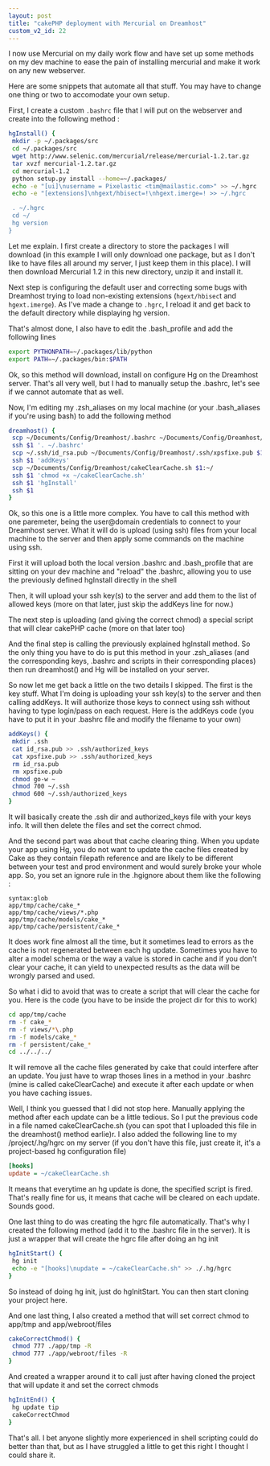 ```yaml
---
layout: post
title: "cakePHP deployment with Mercurial on Dreamhost"
custom_v2_id: 22
---
```


I now use Mercurial on my daily work flow and have set up some methods on my
dev machine to ease the pain of installing mercurial and make it work on any
new webserver.

Here are some snippets that automate all that stuff. You may have to change
one thing or two to accomodate your own setup.

First, I create a custom `.bashrc` file that I will put on the webserver and
create into the following method :


```sh
hgInstall() {
 mkdir -p ~/.packages/src
 cd ~/.packages/src
 wget http://www.selenic.com/mercurial/release/mercurial-1.2.tar.gz
 tar xvzf mercurial-1.2.tar.gz
 cd mercurial-1.2
 python setup.py install --home=~/.packages/
 echo -e "[ui]\nusername = Pixelastic <tim@mailastic.com>" >> ~/.hgrc
 echo -e "[extensions]\nhgext/hbisect=!\nhgext.imerge=! >> ~/.hgrc

 . ~/.hgrc
 cd ~/
 hg version
}
```

Let me explain. I first create a directory to store the packages I will
download (in this example I will only download one package, but as I don't
like to have files all around my server, I just keep them in this place). I
will then download Mercurial 1.2 in this new directory, unzip it and install
it.

Next step is configuring the default user and correcting some bugs with
Dreamhost trying to load non-existing extensions (`hgext/hbisec`t and
`hgext.imerge`). As I've made a change to `.hgrc`, I reload it and get back to
the default directory while displaying hg version.

That's almost done, I also have to edit the .bash_profile and add the
following lines


```sh
export PYTHONPATH=~/.packages/lib/python
export PATH=~/.packages/bin:$PATH
```

Ok, so this method will download, install on configure Hg on the Dreamhost
server. That's all very well, but I had to manually setup the .bashrc, let's
see if we cannot automate that as well.

Now, I'm editing my .zsh_aliases on my local machine (or your .bash_aliases if
you're using bash) to add the following method


```sh
dreamhost() {
 scp ~/Documents/Config/Dreamhost/.bashrc ~/Documents/Config/Dreamhost/.bash_profile $1:~/
 ssh $1 '. ~/.bashrc'
 scp ~/.ssh/id_rsa.pub ~/Documents/Config/Dreamhost/.ssh/xpsfixe.pub $1:~/
 ssh $1 'addKeys'
 scp ~/Documents/Config/Dreamhost/cakeClearCache.sh $1:~/
 ssh $1 'chmod +x ~/cakeClearCache.sh'
 ssh $1 'hgInstall'
 ssh $1
}
```
Ok, so this one is a little more complex. You have to call this method with
one paremeter, being the user@domain credentials to connect to your Dreamhost
server. What it will do is upload (using ssh) files from your local machine to
the server and then apply some commands on the machine using ssh.

First it will upload both the local version .bashrc and .bash_profile that are
sitting on your dev machine and "reload" the .bashrc, allowing you to use the
previously defined hgInstall directly in the shell

Then, it will upload your ssh key(s) to the server and add them to the list of
allowed keys (more on that later, just skip the addKeys line for now.)

The next step is uploading (and giving the correct chmod) a special script
that will clear cakePHP cache (more on that later too)

And the final step is calling the previously explained hgInstall method. So
the only thing you have to do is put this method in your .zsh_aliases (and the
corresponding keys, .bashrc and scripts in their corresponding places) then
run dreamhost() and Hg will be installed on your server.

So now let me get back a little on the two details I skipped. The first is the
key stuff. What I'm doing is uploading your ssh key(s) to the server and then
calling addKeys. It will authorize those keys to connect using ssh without
having to type login/pass on each request. Here is the addKeys code (you have
to put it in your .bashrc file and modify the filename to your own)


```sh
addKeys() {
 mkdir .ssh
 cat id_rsa.pub >> .ssh/authorized_keys
 cat xpsfixe.pub >> .ssh/authorized_keys
 rm id_rsa.pub
 rm xpsfixe.pub
 chmod go-w ~
 chmod 700 ~/.ssh
 chmod 600 ~/.ssh/authorized_keys
}
```
It will basically create the .ssh dir and authorized_keys file with your keys
info. It will then delete the files and set the correct chmod.

And the second part was about that cache clearing thing. When you update your
app using Hg, you do not want to update the cache files created by Cake as
they contain filepath reference and are likely to be different between your
test and prod environment and would surely broke your whole app. So, you set
an ignore rule in the .hgignore about them like the following :


```
syntax:glob
app/tmp/cache/cake_*
app/tmp/cache/views/*.php
app/tmp/cache/models/cake_*
app/tmp/cache/persistent/cake_*
```

It does work fine almost all the time, but it sometimes lead to errors as the
cache is not regenerated between each hg update. Sometimes you have to alter a
model schema or the way a value is stored in cache and if you don't clear your
cache, it can yield to unexpected results as the data will be wrongly parsed
and used.

So what i did to avoid that was to create a script that will clear the cache
for you. Here is the code (you have to be inside the project dir for this to
work)


```sh
cd app/tmp/cache
rm -f cake_*
rm -f views/*\.php
rm -f models/cake_*
rm -f persistent/cake_*
cd ../../../
```

It will remove all the cache files generated by cake that could interfere
after an update. You just have to wrap thoses lines in a method in your
.bashrc (mine is called cakeClearCache) and execute it after each update or
when you have caching issues.

Well, I think you guessed that I did not stop here. Manually applying the
method after each update can be a little tedious. So I put the previous code
in a file named cakeClearCache.sh (you can spot that I uploaded this file in
the dreamhost() method earlie)r. I also added the following line to my
/project/.hg/hgrc on my server (if you don't have this file, just create it,
it's a project-based hg configuration file)


```ini
[hooks]
update = ~/cakeClearCache.sh
```

It means that everytime an hg update is done, the specified script is fired.
That's really fine for us, it means that cache will be cleared on each update.
Sounds good.

One last thing to do was creating the hgrc file automatically. That's why I
created the following method (add it to the .bashrc file in the server). It is
just a wrapper that will create the hgrc file after doing an hg init


```sh
hgInitStart() {
 hg init
 echo -e "[hooks]\nupdate = ~/cakeClearCache.sh" >> ./.hg/hgrc
}
```

So instead of doing hg init, just do hgInitStart. You can then start cloning
your project here.

And one last thing, I also created a method that will set correct chmod to
app/tmp and app/webroot/files


```sh
cakeCorrectChmod() {
 chmod 777 ./app/tmp -R
 chmod 777 ./app/webroot/files -R
}
```

And created a wrapper around it to call just after having cloned the project
that will update it and set the correct chmods


```sh
hgInitEnd() {
 hg update tip
 cakeCorrectChmod
}
```

That's all. I bet anyone slightly more experienced in shell scripting could do
better than that, but as I have struggled a little to get this right I thought
I could share it.


